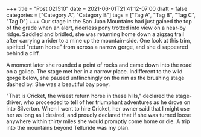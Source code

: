 +++
title = "Post 021510"
date = 2021-06-01T21:41:12-07:00
draft = false
categories = ["Category A", "Category B"]
tags = ["Tag A", "Tag B", "Tag C", "Tag D"]
+++
Our stage in the San Juan Mountains had just gained the top of the grade when an alert, riderless pony trotted into view on a near-by ridge. Saddled and bridled, she was returning home down a zigzag trail after carrying a rider to a mine up the mountain-side. One look at this trim, spirited "return horse" from across a narrow gorge, and she disappeared behind a cliff.

A moment later she rounded a point of rocks and came down into the road on a gallop. The stage met her in a narrow place. Indifferent to the wild gorge below, she paused unflinchingly on the rim as the brushing stage dashed by. She was a beautiful bay pony.

"That is Cricket, the wisest return horse in these hills," declared the stage-driver, who proceeded to tell of her triumphant adventures as he drove on into Silverton. When I went to hire Cricket, her owner said that I might use her as long as I desired, and proudly declared that if she was turned loose anywhere within thirty miles she would promptly come home or die. A trip into the mountains beyond Telluride was my plan.

